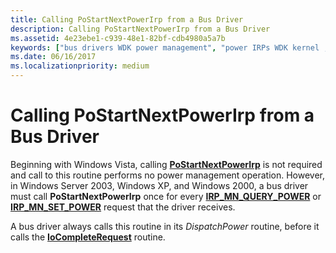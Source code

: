 ```yaml
---
title: Calling PoStartNextPowerIrp from a Bus Driver
description: Calling PoStartNextPowerIrp from a Bus Driver
ms.assetid: 4e23ebe1-c939-48e1-82bf-cdb4980a5a7b
keywords: ["bus drivers WDK power management", "power IRPs WDK kernel , PoStartNextPowerIrp", "PoStartNextPowerIrp"]
ms.date: 06/16/2017
ms.localizationpriority: medium
---
```


# Calling PoStartNextPowerIrp from a Bus Driver





Beginning with Windows Vista, calling [**PoStartNextPowerIrp**](https://docs.microsoft.com/windows-hardware/drivers/ddi/ntifs/nf-ntifs-postartnextpowerirp) is not required and call to this routine performs no power management operation. However, in Windows Server 2003, Windows XP, and Windows 2000, a bus driver must call **PoStartNextPowerIrp** once for every [**IRP\_MN\_QUERY\_POWER**](https://docs.microsoft.com/windows-hardware/drivers/kernel/irp-mn-query-power) or [**IRP\_MN\_SET\_POWER**](https://docs.microsoft.com/windows-hardware/drivers/kernel/irp-mn-set-power) request that the driver receives.

A bus driver always calls this routine in its *DispatchPower* routine, before it calls the [**IoCompleteRequest**](https://docs.microsoft.com/windows-hardware/drivers/ddi/wdm/nf-wdm-iocompleterequest) routine.

 

 




